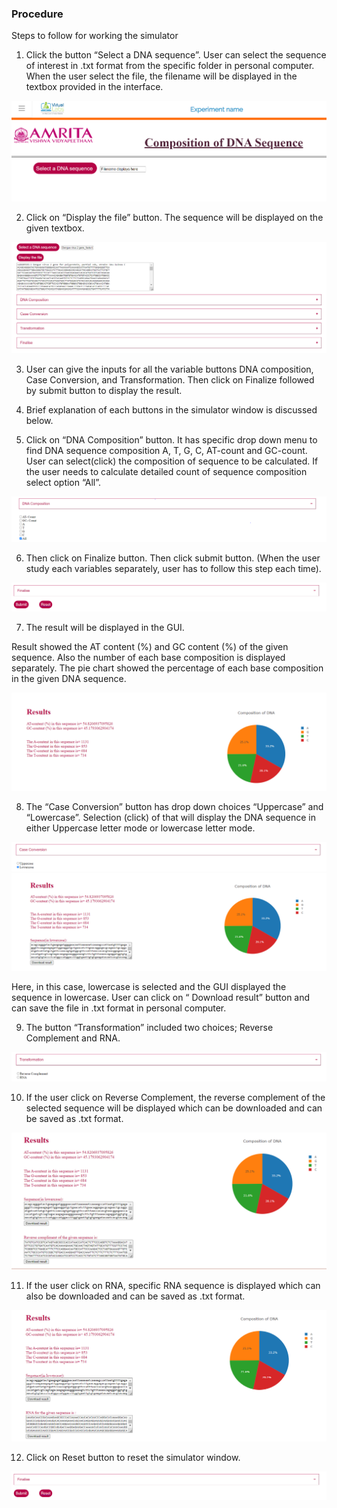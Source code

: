 ### Procedure

Steps to follow for working the simulator

1.	Click the button “Select a DNA sequence”. User can select the sequence of interest in .txt format from the specific folder in personal computer. When the user select the file, the filename will be displayed in the textbox provided in the interface. 

<img src="images/2.png" title="" />

2.	Click on “Display the file” button. The sequence will be displayed on the given textbox.

<center><img src="images/3.png" title="" /></center>

3.	User can give the inputs for all the variable buttons DNA composition, Case Conversion, and Transformation. Then click on Finalize followed by submit button to display the result. 

4.	Brief explanation of each buttons in the simulator window is discussed below. 

5.	Click on “DNA Composition” button. It has specific drop down menu to find DNA sequence composition A, T, G, C, AT-count and GC-count. User can select(click) the composition of sequence to be calculated. If the user needs to calculate  detailed count of sequence composition select option “All”. 

<center><img src="images/4.png" title="" /></center>

6.	Then click on Finalize button. Then click submit button. (When the user study each variables separately, user has to follow this step each time).

 <center><img src="images/5.png" title="" /></center>

7.	The result will be displayed in the GUI. 
 
Result showed the AT content (%) and GC content (%) of the given sequence. Also the number of each base composition is displayed separately. The pie chart showed the percentage of each base composition in the given DNA sequence.

<center><img src="images/6.png" title="" /></center>

8.	The “Case Conversion” button has drop down choices “Uppercase” and “Lowercase”. Selection (click) of that will display the DNA sequence in either Uppercase letter mode or lowercase letter mode.
 
 <center><img src="images/7.png" title="" /></center>

 <center><img src="images/8.png" title="" /></center>
 
Here, in this case, lowercase is selected and the GUI displayed the sequence in lowercase. User can click on “ Download result” button and can save the file in .txt format in personal computer.

9.	The button “Transformation” included two choices; Reverse Complement and RNA. 
 
<center><img src="images/9.png" title="" /></center>

10.	If the user click on Reverse Complement, the reverse complement of the selected sequence will be displayed which can be downloaded and can be saved as .txt format.

<center><img src="images/10.png" title="" /></center>
 
11.	If the user click on RNA, specific RNA sequence is displayed which can also be downloaded and can be saved as .txt format.

<center><img src="images/11.png" title="" /></center>

12.	Click on Reset button to reset the simulator window. 

<center><img src="images/12.png" title="" /></center>